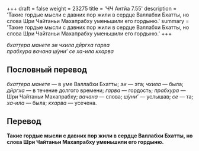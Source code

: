 +++
draft = false
weight = 23275
title = 'ЧЧ Антйа 7.55'
description = 'Такие гордые мысли с давних пор жили в сердце Валлабхи Бхатты, но слова Шри Чайтаньи Махапрабху уменьшили его гордыню.'
summary = 'Такие гордые мысли с давних пор жили в сердце Валлабхи Бхатты, но слова Шри Чайтаньи Махапрабху уменьшили его гордыню.'
+++

_бхат̣т̣ера манете эи чхила дӣргха гарва  
прабхура вачана ш́уни’ се ха-ила кхарва_

## Пословный перевод

_бхат̣т̣ера_ _манете_ — в уме Валлабхи Бхатты; _эи_ — эта; _чхила_ — была; _дӣргха_ — в течение долгого времени; _гарва_ — гордость; _прабхура_ — Шри Чайтаньи Махапрабху; _вачана_ — слова; _ш́уни’_ — услышав; _се_ — та; _ха_\-_ила_ — была; _кхарва_ — усечена.

## Перевод

**Такие гордые мысли с давних пор жили в сердце Валлабхи Бхатты, но слова Шри Чайтаньи Махапрабху уменьшили его гордыню.**
